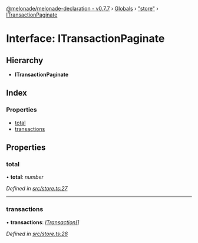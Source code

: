 [@melonade/melonade-declaration - v0.7.7](../README.md) › [Globals](../globals.md) › ["store"](../modules/_store_.md) › [ITransactionPaginate](_store_.itransactionpaginate.md)

# Interface: ITransactionPaginate

## Hierarchy

* **ITransactionPaginate**

## Index

### Properties

* [total](_store_.itransactionpaginate.md#total)
* [transactions](_store_.itransactionpaginate.md#transactions)

## Properties

###  total

• **total**: *number*

*Defined in [src/store.ts:27](https://github.com/devit-tel/melonade-declaration/blob/43597e6/src/store.ts#L27)*

___

###  transactions

• **transactions**: *[ITransaction](_transaction_.itransaction.md)[]*

*Defined in [src/store.ts:28](https://github.com/devit-tel/melonade-declaration/blob/43597e6/src/store.ts#L28)*

